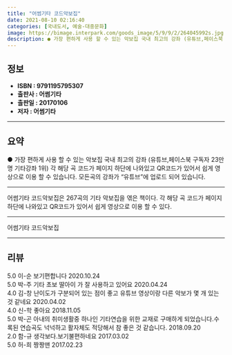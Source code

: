 ```yaml
---
title: "어썸기타 코드악보집"
date: 2021-08-10 02:16:40
categories: [국내도서, 예술-대중문화]
image: https://bimage.interpark.com/goods_image/5/9/9/2/264045992s.jpg
description: ● 가장 편하게 사용 할 수 있는 악보집 국내 최고의 강좌 (유튜브,페이스북 구독자 23만명 기타강좌 1위) 각 해당 곡 코드가 페이지 하단에 나와있고 QR코드가 있어서 쉽게 영상으로 이용 할 수 있습니다. 모든곡의 강좌가 “유튜브”에 업로드 되어 있습니다.
---
```


## **정보**

- **ISBN : 9791195795307**
- **출판사 : 어썸기타**
- **출판일 : 20170106**
- **저자 : 어썸기타**

------



## **요약**

●  가장 편하게 사용 할 수 있는 악보집 국내 최고의 강좌 (유튜브,페이스북 구독자 23만명 기타강좌 1위) 각 해당 곡 코드가 페이지 하단에 나와있고 QR코드가 있어서 쉽게 영상으로 이용 할 수 있습니다. 모든곡의 강좌가 “유튜브”에 업로드 되어 있습니다.

------

어썸기타 코드악보집은 267곡의 기타 악보집을 엮은 책이다. 각 해당 곡 코드가 페이지 하단에 나와있고 QR코드가 있어서 쉽게 영상으로 이용 할 수 있다.

------


어썸기타 코드악보집 

------


## **리뷰** 

5.0 이-순 보기편합니다 2020.10.24 <br/>5.0 박-주 기타 초보 딸아이 가 잘 사용하고 있어요  2020.04.24 <br/>4.0 김-창 난이도가 구분되어 있는 점이 좋고 유튜브 영상이랑 다른 악보가 몇 개 있는 것 같네요 2020.04.02 <br/>4.0 신-학 좋아요 2018.11.05 <br/>5.0 박-곤 아내의 취미생활중 하나인 기타연습을 위한 교재로 구매하게 되었습니다.수록된 연습곡도 넉넉하고 활자체도 적당해서 참 좋은 것 같습니다. 2018.09.20 <br/>2.0 함-규 생각보다.보기불편하네요 2017.03.02 <br/>5.0 허-희 짱짱맨 2017.02.23 <br/>